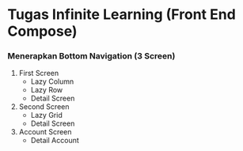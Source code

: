 <h1>Tugas Infinite Learning (Front End Compose)</h1>

<h3>Menerapkan Bottom Navigation (3 Screen)</h3>

1.  First Screen
    +  Lazy Column
    -  Lazy Row
    -  Detail Screen
2.  Second Screen
    -  Lazy Grid
    -  Detail Screen
3.  Account Screen
    -  Detail Account
